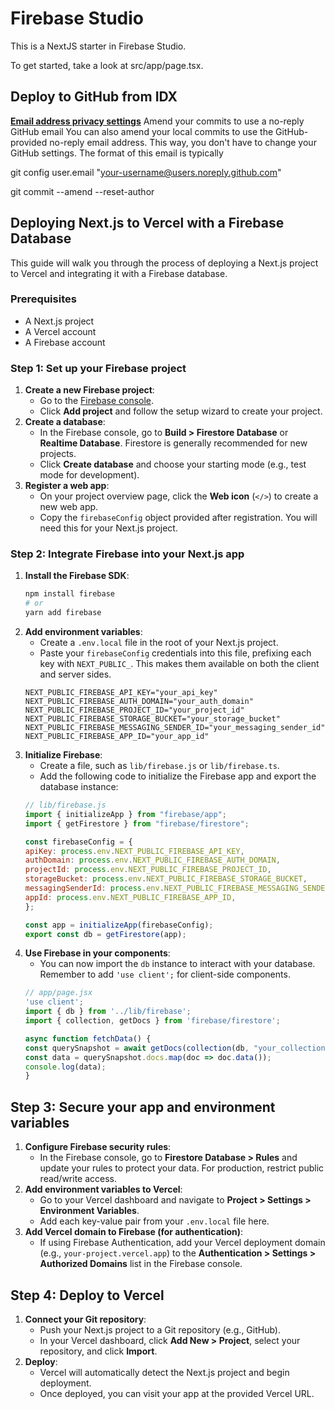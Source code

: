 
# Firebase Studio

This is a NextJS starter in Firebase Studio.

To get started, take a look at src/app/page.tsx.

## Deploy to GitHub from IDX

<b><u>Email address privacy settings</u></b>
Amend your commits to use a no-reply GitHub email You can also amend your local commits to use the GitHub-provided no-reply email address. This way, you don't have to change your GitHub settings. The format of this email is typically

git config user.email "your-username@users.noreply.github.com"

git commit --amend --reset-author


## Deploying Next.js to Vercel with a Firebase Database


This guide will walk you through the process of deploying a Next.js project to Vercel and integrating it with a Firebase database.

### Prerequisites

*   A Next.js project
*   A Vercel account
*   A Firebase account

### Step 1: Set up your Firebase project

1.  **Create a new Firebase project**:
    *   Go to the [Firebase console](https://console.firebase.google.com/).
    *   Click **Add project** and follow the setup wizard to create your project.
2.  **Create a database**:
    *   In the Firebase console, go to **Build > Firestore Database** or **Realtime Database**. Firestore is generally recommended for new projects.
    *   Click **Create database** and choose your starting mode (e.g., test mode for development).
3.  **Register a web app**:
    *   On your project overview page, click the **Web icon** (`</>`) to create a new web app.
    *   Copy the `firebaseConfig` object provided after registration. You will need this for your Next.js project.

### Step 2: Integrate Firebase into your Next.js app

1.  **Install the Firebase SDK**:
    ```sh
    npm install firebase
    # or
    yarn add firebase
    ```
2.  **Add environment variables**:
    *   Create a `.env.local` file in the root of your Next.js project.
    *   Paste your `firebaseConfig` credentials into this file, prefixing each key with `NEXT_PUBLIC_`. This makes them available on both the client and server sides.
    ```env
    NEXT_PUBLIC_FIREBASE_API_KEY="your_api_key"
    NEXT_PUBLIC_FIREBASE_AUTH_DOMAIN="your_auth_domain"
    NEXT_PUBLIC_FIREBASE_PROJECT_ID="your_project_id"
    NEXT_PUBLIC_FIREBASE_STORAGE_BUCKET="your_storage_bucket"
    NEXT_PUBLIC_FIREBASE_MESSAGING_SENDER_ID="your_messaging_sender_id"
    NEXT_PUBLIC_FIREBASE_APP_ID="your_app_id"
    ```
3.  **Initialize Firebase**:
    *   Create a file, such as `lib/firebase.js` or `lib/firebase.ts`.
    *   Add the following code to initialize the Firebase app and export the database instance:
    ```js
    // lib/firebase.js
    import { initializeApp } from "firebase/app";
    import { getFirestore } from "firebase/firestore";

    const firebaseConfig = {
    apiKey: process.env.NEXT_PUBLIC_FIREBASE_API_KEY,
    authDomain: process.env.NEXT_PUBLIC_FIREBASE_AUTH_DOMAIN,
    projectId: process.env.NEXT_PUBLIC_FIREBASE_PROJECT_ID,
    storageBucket: process.env.NEXT_PUBLIC_FIREBASE_STORAGE_BUCKET,
    messagingSenderId: process.env.NEXT_PUBLIC_FIREBASE_MESSAGING_SENDER_ID,
    appId: process.env.NEXT_PUBLIC_FIREBASE_APP_ID,
    };

    const app = initializeApp(firebaseConfig);
    export const db = getFirestore(app);
    ```
4.  **Use Firebase in your components**:
    *   You can now import the `db` instance to interact with your database. Remember to add `'use client';` for client-side components.
    ```jsx
    // app/page.jsx
    'use client';
    import { db } from '../lib/firebase';
    import { collection, getDocs } from 'firebase/firestore';

    async function fetchData() {
    const querySnapshot = await getDocs(collection(db, "your_collection"));
    const data = querySnapshot.docs.map(doc => doc.data());
    console.log(data);
    }
    ```

## Step 3: Secure your app and environment variables

1.  **Configure Firebase security rules**:
    *   In the Firebase console, go to **Firestore Database > Rules** and update your rules to protect your data. For production, restrict public read/write access.
2.  **Add environment variables to Vercel**:
    *   Go to your Vercel dashboard and navigate to **Project > Settings > Environment Variables**.
    *   Add each key-value pair from your `.env.local` file here.
3.  **Add Vercel domain to Firebase (for authentication)**:
    *   If using Firebase Authentication, add your Vercel deployment domain (e.g., `your-project.vercel.app`) to the **Authentication > Settings > Authorized Domains** list in the Firebase console.

## Step 4: Deploy to Vercel

1.  **Connect your Git repository**:
    *   Push your Next.js project to a Git repository (e.g., GitHub).
    *   In your Vercel dashboard, click **Add New > Project**, select your repository, and click **Import**.
2.  **Deploy**:
    *   Vercel will automatically detect the Next.js project and begin deployment.                
    *   Once deployed, you can visit your app at the provided Vercel URL.
